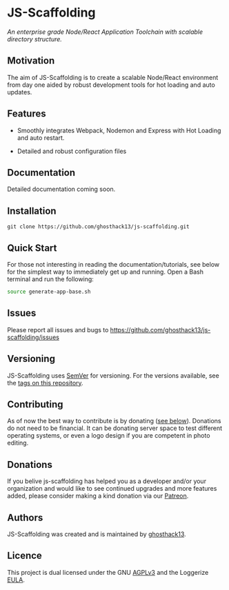 # JS-Scaffolding

*An enterprise grade Node/React Application Toolchain with scalable directory structure.*

## Motivation

The aim of JS-Scaffolding is to create a scalable Node/React environment from 
day one aided by robust development tools for hot loading and auto updates.

## Features

- Smoothly integrates Webpack, Nodemon and Express with Hot Loading and 
auto restart.

-  Detailed and robust configuration files 

## Documentation

Detailed documentation coming soon.

## Installation

`git clone https://github.com/ghosthack13/js-scaffolding.git`

## Quick Start

For those not interesting in reading the documentation/tutorials, see below for 
the simplest way to immediately get up and running. Open a Bash terminal and 
run the following:

```bash
source generate-app-base.sh
```

## Issues

Please report all issues and bugs to https://github.com/ghosthack13/js-scaffolding/issues

## Versioning

JS-Scaffolding uses [SemVer](http://semver.org/) for versioning. For the versions 
available, see the 
[tags on this repository](https://github.com/ghosthack13/js-scaffolding/tags ).

## Contributing

As of now the best way to contribute is by donating ([see below](#donations)). Donations do 
not need to be financial. It can be donating server space to test different 
operating systems, or even a logo design if you are competent in photo editing.

## Donations

If you belive js-scaffolding has helped you as a developer and/or your 
organization and would like to see continued upgrades and more features added, 
please consider making a kind donation via our [Patreon]().

## Authors

JS-Scaffolding was created and is maintained by [ghosthack13](https://github.com/ghosthack13/).

## Licence

This project is dual licensed under the GNU [AGPLv3](LICENCE.md) and the Loggerize 
[EULA](EULA.md).





